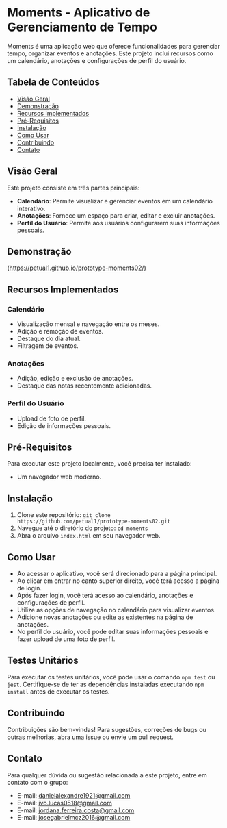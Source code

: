 # Moments - Aplicativo de Gerenciamento de Tempo

Moments é uma aplicação web que oferece funcionalidades para gerenciar tempo, organizar eventos e anotações. Este projeto inclui recursos como um calendário, anotações e configurações de perfil do usuário.

## Tabela de Conteúdos

- [Visão Geral](#visão-geral)
- [Demonstração](#demonstração)
- [Recursos Implementados](#recursos-implementados)
- [Pré-Requisitos](#pré-requisitos)
- [Instalação](#instalação)
- [Como Usar](#como-usar)
- [Contribuindo](#contribuindo)
- [Contato](#contato)

## Visão Geral

Este projeto consiste em três partes principais:

- **Calendário**: Permite visualizar e gerenciar eventos em um calendário interativo.
- **Anotações**: Fornece um espaço para criar, editar e excluir anotações.
- **Perfil do Usuário**: Permite aos usuários configurarem suas informações pessoais.

## Demonstração

(https://petual1.github.io/prototype-moments02/) 

## Recursos Implementados

### Calendário
- Visualização mensal e navegação entre os meses.
- Adição e remoção de eventos.
- Destaque do dia atual.
- Filtragem de eventos.

### Anotações
- Adição, edição e exclusão de anotações.
- Destaque das notas recentemente adicionadas.

### Perfil do Usuário
- Upload de foto de perfil.
- Edição de informações pessoais.

## Pré-Requisitos

Para executar este projeto localmente, você precisa ter instalado:
- Um navegador web moderno.

## Instalação

1. Clone este repositório: `git clone https://github.com/petual1/prototype-moments02.git`
2. Navegue até o diretório do projeto: `cd moments`
3. Abra o arquivo `index.html` em seu navegador web.

## Como Usar

- Ao acessar o aplicativo, você será direcionado para a página principal.
- Ao clicar em entrar no canto superior direito, você terá acesso a página de login.
- Após fazer login, você terá acesso ao calendário, anotações e configurações de perfil.
- Utilize as opções de navegação no calendário para visualizar eventos.
- Adicione novas anotações ou edite as existentes na página de anotações.
- No perfil do usuário, você pode editar suas informações pessoais e fazer upload de uma foto de perfil.

## Testes Unitários

Para executar os testes unitários, você pode usar o comando `npm test` ou `jest`. Certifique-se de ter as dependências instaladas executando `npm install` antes de executar os testes.

## Contribuindo

Contribuições são bem-vindas! Para sugestões, correções de bugs ou outras melhorias, abra uma issue ou envie um pull request.


## Contato

Para qualquer dúvida ou sugestão relacionada a este projeto, entre em contato com o grupo:

- E-mail: danielalexandre1921@gmail.com
- E-mail: ivo.lucas0518@gmail.com
- E-mail: jordana.ferreira.costa@gmail.com
- E-mail: josegabrielmcz2016@gmail.com
